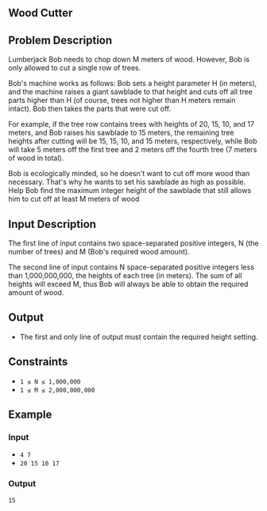 ## Wood Cutter

## Problem Description
Lumberjack Bob needs to chop down M meters of wood. However, Bob is only allowed to cut a single row of trees.

Bob's machine works as follows: Bob sets a height parameter H (in meters), and the machine raises a giant sawblade to that height and cuts off all tree parts higher than H (of course, trees not higher than H meters remain intact). Bob then takes the parts that were cut off.   

For example, if the tree row contains trees with heights of 20, 15, 10, and 17 meters, and Bob raises his sawblade to 15 meters, the remaining tree heights after cutting will be 15, 15, 10, and 15 meters, respectively, while Bob will take 5 meters off the first tree and 2 meters off the fourth tree (7 meters of wood in total).   

Bob is ecologically minded, so he doesn't want to cut off more wood than necessary. That's why he wants to set his sawblade as high as possible. Help Bob find the maximum integer height of the sawblade that still allows him to cut off at least M meters of wood

## Input Description
The first line of input contains two space-separated positive integers, N (the number of trees) and M (Bob's required wood amount).

The second line of input contains N space-separated positive integers less than 1,000,000,000, the heights of each tree (in meters). The sum of all heights will exceed M, thus Bob will always be able to obtain the required amount of wood.

## Output
- The first and only line of output must contain the required height setting.

## Constraints
- `1 ≤ N ≤ 1,000,000`
- `1 ≤ M ≤ 2,000,000,000`

## Example 
### Input 
- `4 7`
- `20 15 10 17`

### Output 
`15`

